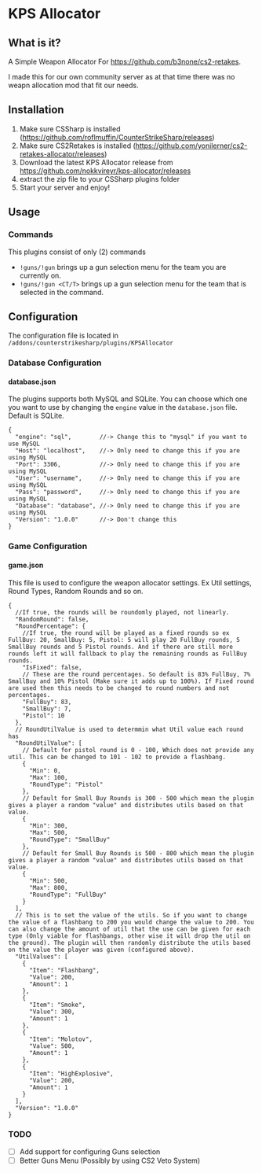 # KPS Allocator

## What is it?

A Simple Weapon Allocator For <https://github.com/b3none/cs2-retakes>.

I made this for our own community server as at that time there was no weapn allocation mod that fit our needs.

## Installation

1. Make sure CSSharp is installed (<https://github.com/roflmuffin/CounterStrikeSharp/releases>)
2. Make sure CS2Retakes is installed (<https://github.com/yonilerner/cs2-retakes-allocator/releases>)
3. Download the latest KPS Allocator release from <https://github.com/nokkvireyr/kps-allocator/releases>
4. extract the zip file to your CSSharp plugins folder
5. Start your server and enjoy!

## Usage

### Commands

This plugins consist of only (2) commands

- `!guns/!gun` brings up a gun selection menu for the team you are currently on.
- `!guns/!gun <CT/T>` brings up a gun selection menu for the team that is selected in the command.

## Configuration

The configuration file is located in `/addons/counterstrikesharp/plugins/KPSAllocator`

### Database Configuration

#### database.json

The plugins supports both MySQL and SQLite. You can choose which one you want to use by changing the `engine` value in the `database.json` file. Default is SQLite.

```JSONC
{
  "engine": "sql",        //-> Change this to "mysql" if you want to use MySQL
  "Host": "localhost",    //-> Only need to change this if you are using MySQL
  "Port": 3306,           //-> Only need to change this if you are using MySQL
  "User": "username",     //-> Only need to change this if you are using MySQL
  "Pass": "password",     //-> Only need to change this if you are using MySQL
  "Database": "database", //-> Only need to change this if you are using MySQL
  "Version": "1.0.0"      //-> Don't change this
}
```

### Game Configuration

#### game.json

This file is used to configure the weapon allocator settings. Ex Util settings, Round Types, Random Rounds and so on.

```JSONC
{
  //If true, the rounds will be roundomly played, not linearly.
  "RandomRound": false, 
  "RoundPercentage": {
    //If true, the round will be played as a fixed rounds so ex FullBuy: 20, SmallBuy: 5, Pistol: 5 will play 20 FullBuy rounds, 5 SmallBuy rounds and 5 Pistol rounds. And if there are still more rounds left it will fallback to play the remaining rounds as FullBuy rounds.
    "IsFixed": false,
    // These are the round percentages. So default is 83% FullBuy, 7% SmallBuy and 10% Pistol (Make sure it adds up to 100%). If Fixed round are used then this needs to be changed to round numbers and not percentages.
    "FullBuy": 83,
    "SmallBuy": 7,
    "Pistol": 10
  },
  // RoundUtilValue is used to determmin what Util value each round has
  "RoundUtilValue": [
    // Default for pistol round is 0 - 100, Which does not provide any util. This can be changed to 101 - 102 to provide a flashbang.
    {
      "Min": 0,
      "Max": 100,
      "RoundType": "Pistol"
    },
    // Default for Small Buy Rounds is 300 - 500 which mean the plugin gives a player a random "value" and distributes utils based on that value.
    {
      "Min": 300,
      "Max": 500,
      "RoundType": "SmallBuy"
    },
    // Default for Small Buy Rounds is 500 - 800 which mean the plugin gives a player a random "value" and distributes utils based on that value.
    {
      "Min": 500,
      "Max": 800,
      "RoundType": "FullBuy"
    }
  ],
  // This is to set the value of the utils. So if you want to change the value of a flashbang to 200 you would change the value to 200. You can also change the amount of util that the use can be given for each type (Only viable for flashbangs, other wise it will drop the util on the ground). The plugin will then randomly distribute the utils based on the value the player was given (configured above).
  "UtilValues": [
    {
      "Item": "Flashbang",
      "Value": 200,
      "Amount": 1
    },
    {
      "Item": "Smoke",
      "Value": 300,
      "Amount": 1
    },
    {
      "Item": "Molotov",
      "Value": 500,
      "Amount": 1
    },
    {
      "Item": "HighExplosive",
      "Value": 200,
      "Amount": 1
    }
  ],
  "Version": "1.0.0"
}
```

### TODO
- [ ] Add support for configuring Guns selection
- [ ] Better Guns Menu (Possibly by using CS2 Veto System)
